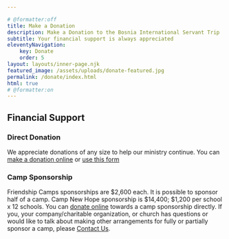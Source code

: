 ```yaml
---

# @formatter:off
title: Make a Donation
description: Make a Donation to the Bosnia International Servant Trip
subtitle: Your financial support is always appreciated
eleventyNavigation:
    key: Donate
    order: 5
layout: layouts/inner-page.njk 
featured_image: /assets/uploads/donate-featured.jpg
permalink: /donate/index.html
html: true
# @formatter:on
---
```


## Financial Support

### Direct Donation

We appreciate donations of any size to help our ministry continue. You
can [make a donation online](http://www.njsynod.org/bosniadonation) or
[use this form](/assets/uploads/donationform.pdf)

### Camp Sponsorship

Friendship Camps sponsorships are $2,600 each. It is possible to sponsor half of a camp. Camp New Hope sponsorship is
$14,400; $1,200 per school x 12 schools. You can [donate online](http://www.njsynod.org/bosniadonation) towards a camp
sponsorship directly. If you, your company/charitable organization, or church has questions or would like to talk about
making other arrangements for fully or partially sponsor a camp, please [Contact Us](/contact-us).
